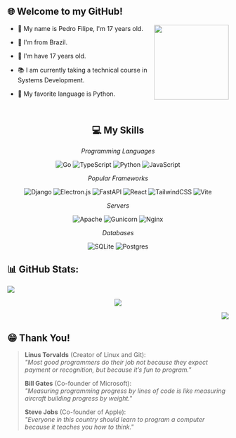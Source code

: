 ## 🌐 Welcome to my GitHub!

<div align="left">
  <div>
      <img align="right" height="170" src="https://media1.giphy.com/media/v1.Y2lkPTc5MGI3NjExbzA5NnU5OWRtdWQwaGM2YWtleGdxbWtvaTZ0bXFqdTQ3dWFtaXdkaCZlcD12MV9pbnRlcm5hbF9naWZfYnlfaWQmY3Q9Zw/l0HU8V1CHKTUFtuFO/giphy.gif"  />
  </div>
  
  - 🧒 My name is Pedro Filipe, I'm 17 years old.
    
  - 📍 I'm from Brazil.

  - 🧒 I'm have 17 years old.
    
  - 📚 I am currently taking a technical course in Systems Development.
    
  - 🌟 My favorite language is Python.
  
</div>

<br/>

<div align="center">

  ## 💻 My Skills
  
  <div align="center">
    
  *Programming Languages*
    
  ![Go](https://img.shields.io/badge/go-%2300ADD8.svg?style=for-the-badge&logo=go&logoColor=white)
  ![TypeScript](https://img.shields.io/badge/typescript-%23007ACC.svg?style=for-the-badge&logo=typescript&logoColor=white)
  ![Python](https://img.shields.io/badge/python-3670A0?style=for-the-badge&logo=python&logoColor=ffdd54)
  ![JavaScript](https://img.shields.io/badge/javascript-%23323330.svg?style=for-the-badge&logo=javascript&logoColor=%23F7DF1E)
  
  </div>
  
  <div align="center">
    
  *Popular Frameworks*
    
  ![Django](https://img.shields.io/badge/django-%23092E20.svg?style=for-the-badge&logo=django&logoColor=white)
  ![Electron.js](https://img.shields.io/badge/Electron-191970?style=for-the-badge&logo=Electron&logoColor=white)
  ![FastAPI](https://img.shields.io/badge/FastAPI-005571?style=for-the-badge&logo=fastapi) 
  ![React](https://img.shields.io/badge/react-%2320232a.svg?style=for-the-badge&logo=react&logoColor=%2361DAFB)
  ![TailwindCSS](https://img.shields.io/badge/tailwindcss-%2338B2AC.svg?style=for-the-badge&logo=tailwind-css&logoColor=white)
  ![Vite](https://img.shields.io/badge/vite-%23646CFF.svg?style=for-the-badge&logo=vite&logoColor=white)

  </div>

  <div align="center">

  *Servers*
  
  ![Apache](https://img.shields.io/badge/apache-%23D42029.svg?style=for-the-badge&logo=apache&logoColor=white)
  ![Gunicorn](https://img.shields.io/badge/gunicorn-%298729.svg?style=for-the-badge&logo=gunicorn&logoColor=white)
  ![Nginx](https://img.shields.io/badge/nginx-%23009639.svg?style=for-the-badge&logo=nginx&logoColor=white)

  </div>

  <div align="center">

  *Databases*
  
  ![SQLite](https://img.shields.io/badge/sqlite-%2307405e.svg?style=for-the-badge&logo=sqlite&logoColor=white)
  ![Postgres](https://img.shields.io/badge/postgres-%23316192.svg?style=for-the-badge&logo=postgresql&logoColor=white)

  </div>
</div>

## 📊 GitHub Stats:

<div align="left">

  ![](https://github-readme-stats.vercel.app/api?username=pedroborgesdev&theme=dark&hide_border=false&include_all_commits=false&count_private=false) <br/>

</div>

<div align="center">

  ![](https://github-readme-streak-stats.herokuapp.com/?user=pedroborgesdev&theme=dark&hide_border=false) <br/>

</div>

<div align="right">

  ![](https://github-readme-stats.vercel.app/api/top-langs/?username=pedroborgesdev&theme=dark&hide_border=false&include_all_commits=false&count_private=false&layout=compact) <br/>

</div>

<div align="left">
  
  ## 😁 Thank You!

  > **Linus Torvalds** (Creator of Linux and Git):  
  > *"Most good programmers do their job not because they expect payment or recognition, but because it’s fun to program."* <br/>
  >  
  > **Bill Gates** (Co-founder of Microsoft):  
  > *"Measuring programming progress by lines of code is like measuring aircraft building progress by weight."* <br/>
  >  
  > **Steve Jobs** (Co-founder of Apple):  
  > *"Everyone in this country should learn to program a computer because it teaches you how to think."* <br/>

</div>

